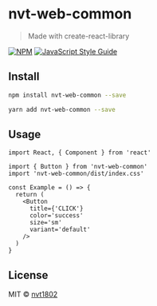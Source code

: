 # nvt-web-common

> Made with create-react-library

[![NPM](https://img.shields.io/npm/v/nvt-web-common.svg)](https://www.npmjs.com/package/nvt-web-common) [![JavaScript Style Guide](https://img.shields.io/badge/code_style-standard-brightgreen.svg)](https://standardjs.com)

## Install

```bash
npm install nvt-web-common --save 
```

```bash
yarn add nvt-web-common --save
```

## Usage

```tsx
import React, { Component } from 'react'

import { Button } from 'nvt-web-common'
import 'nvt-web-common/dist/index.css'

const Example = () => {
  return (
    <Button
      title={'CLICK'}
      color='success'
      size='sm'
      variant='default'
    />
  )
}
```

## License

MIT © [nvt1802](https://github.com/nvt1802)
